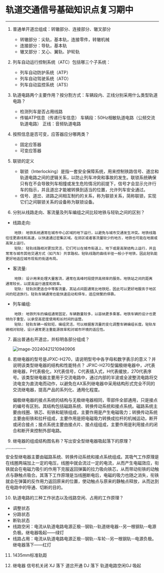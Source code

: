 # 轨道交通信号基础知识点复习期中

---

1. 普通单开道岔组成：转辙部分、连接部分、辙叉部分

   - 转辙部分：尖轨，基本轨，连接零件，转辙机械
   - 连接部分：导轨，基本轨
   - 辙叉部分：叉心、翼轨、护轮轨

2. 列车自动运行控制系统（ATC）包括哪三个子系统：
   - 列车自动防护系统（ATP）
   - 列车自动驾驶系统（ATO）
   - 列车自动监控系统（ATS）

3. 轨道电路两个主要作用？按分割方式：车辆段内、正线分别采用什么类型轨道电路？
   - 检测列车是否占用线路
   - 传输ATP信息（传递行车信息）
   车辆段：50Hz相敏轨道电路（公频交流轨道电路）
   正线：音频轨道电路

4. 按照信息是否可变，应答器应分哪两类？
   - 固定应答器
   - 可变应答器

5. 联锁的定义
   - 联锁（Interlocking）是指一套安全保障系统，用来控制铁路信号、道岔和轨道电路之间的逻辑关系，以防止列车冲突和事故的发生。联锁系统确保只有在不会导致列车相撞或发生危险情况的前提下，信号才会显示允许行车的指示，并且道岔才能被转换到适当的位置，允许列车安全通过。
   - 信号、道岔、进路之间相互制约的关系，称为联锁关系，简称联锁，实现它们之间联锁关系的设备称为联锁设备。

6. 分别从线路走向、客流量及列车编组之间比较地铁与轻轨之间的区别？

  - 线路走向:
```
    地铁: 地铁系统通常在城市中心区域的地下运行，以避免与城市交通发生冲突。地铁线路往往更直线和高速，以快速通过密集区域。在郊区或者客流量较少的地方，地铁也可能在地面或高架上运行。
    轻轨: 轻轨线路相对更加灵活，它们可以在城市街道上、地下或是高架结构上运行，并且常常与城市其他交通方式（如汽车）共享路权。轻轨线路的曲线半径一般小于地铁，因此轻轨能更好地适应城市现有的街道布局。
```

   - 客流量:
```
    地铁: 设计用来处理大量客流，通常在高峰时段提供高频率的服务。地铁站之间的距离    通常较长，以提高运行速度和效率。
    轻轨: 轻轨则更适合中等客流量，其站点间距通常比地铁短，因此可以更好地服务于地区间的短途旅行。轻轨车辆通常也能快速启动和停车，适应频繁的停靠。
```

   - 列车编组:
```
    地铁: 地铁列车的编组通常固定，车辆数量较多，以容纳更多乘客。地铁车辆的设计也更倾向于重型，以承受高密度使用和长时间的运营。
    轻轨: 轻轨车辆一般较短，编组灵活，可以根据客流量的变化调整车辆编组长度。轻轨车辆相对较轻，设计通常更注重能源效率和对城市环境的适应性。
```

7. 画出普通右开道岔，并标明各部分组成？

      ![image-20240421210940906](https://gitee.com/weigo6/picture/raw/master/202412/image-20240421210940906.png)

8. 若继电器的型号是JPXC-H270，请说明型号中各字母和数字表示的意义？并说明该类型继电器的结构和性能特点？
          JPXC-H270型偏极继电器中，J代表继电器，P代表极化，X代表信号，C代表插入式，H代表缓放，270代表序号。该类型继电器主要用于交流电路中，通过内部的半波或全波整流电路将交流电变为直流电而动作，以避免在AX系列继电器中采用结构形式完全不同的交流继电器，提高产品的系列化、通用化程度。        

      ​        偏极继电器的接点系统的结构与无极继电器相同，零部件全部通用，只是接点的编号有区别。其结构包括磁路系统、转换传动系统和接点系统。磁路系统主要由线圈、铁芯、衔铁和轭铁组成，主要作用是产生电磁吸力；转换传动系统主要由衔铁和拉杆组成，主要作用是把电磁吸力转换成拉杆的机械运动，断开或闭合接点；接点系统主要由接点片、接点组组成，主要作用是利用接点的闭合和断开来控制外部电路。

9. 继电器的组成结构图名称？写出安全型继电器吸起落下的原理？
<img src="https://gitee.com/weigo6/picture/raw/master/202412/571d0c4ca8dded139f644e88dc1d892.jpg" alt="571d0c4ca8dded139f644e88dc1d892" style="zoom: 25%;" />

   ​        安全型继电器主要由磁路系统、转换传动系统和接点系统组成。其吸气工作原理是在线圈两端加上一定的电压，线圈中就会流过一定的电流，从而产生电磁效应，衔铁就会在电磁力吸引的作用下克服返回弹簧的拉力吸向铁芯，从而带动衔铁的动触点与静触点吸合。其落下工作原理是当线圈断电后，电磁的吸力也随之消失，衔铁就会在弹簧的反作用力返回原来的位置，使动触点与原来的静触点释放，从而达到在电路中的导通、切断的目的。

10. 轨道电路的三种工作状态以及线路空闲、占用的工作原理？

   - 调整状态
   - 分路状态
   - 断轨状态
   - 线路空闲：电流从轨道电路电源正极--钢轨--轨道继电器--另一根钢轨--电源负极。继电器吸起——绿灯
   - 线路占用：电流从轨道电路电源正极--钢轨--车轮--另一根钢轨--电源负极。继电器落下——红灯

11. 1435mm标准轨距

12. 继电器 信号机关闭 XJ 落下 道岔开通 DJ 落下 轨道电路空闲GJ 吸起

